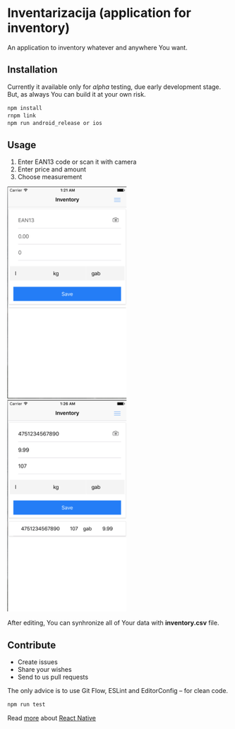 # Inventarizacija (application for inventory)

An application to inventory whatever and anywhere You want.

## Installation


Currently it available only for *alpha* testing, due early development stage.
But, as always You can build it at your own risk.

```bash
npm install
rnpm link
npm run android_release or ios
```

## Usage

1. Enter EAN13 code or scan it with camera
2. Enter price and amount
3. Choose measurement

<img src="docs/empty.png" height="480" /> <img src="docs/full.png" height="480" />

After editing, You can synhronize all of Your data with **inventory.csv** file.

## Contribute

- Create issues
- Share your wishes
- Send to us pull requests

The only advice is to use Git Flow, ESLint and EditorConfig – for clean code.

```bash
npm run test
```

Read [more](http://facebook.github.io/react-native/docs/getting-started.html) about [React Native](https://github.com/facebook/react-native)

